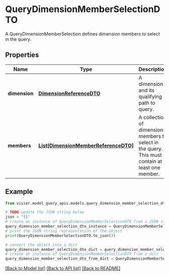 # QueryDimensionMemberSelectionDTO

A QueryDimensionMemberSelection defines dimension members to select in the query.

## Properties

Name | Type | Description | Notes
------------ | ------------- | ------------- | -------------
**dimension** | [**DimensionReferenceDTO**](DimensionReferenceDTO.md) | A dimension and its qualifying path to query. | [optional] 
**members** | [**List[DimensionMemberReferenceDTO]**](DimensionMemberReferenceDTO.md) | A collection of dimension members to select in the query. This must contain at least one member. | [optional] 

## Example

```python
from visier.model_query_apis.models.query_dimension_member_selection_dto import QueryDimensionMemberSelectionDTO

# TODO update the JSON string below
json = "{}"
# create an instance of QueryDimensionMemberSelectionDTO from a JSON string
query_dimension_member_selection_dto_instance = QueryDimensionMemberSelectionDTO.from_json(json)
# print the JSON string representation of the object
print(QueryDimensionMemberSelectionDTO.to_json())

# convert the object into a dict
query_dimension_member_selection_dto_dict = query_dimension_member_selection_dto_instance.to_dict()
# create an instance of QueryDimensionMemberSelectionDTO from a dict
query_dimension_member_selection_dto_from_dict = QueryDimensionMemberSelectionDTO.from_dict(query_dimension_member_selection_dto_dict)
```
[[Back to Model list]](../README.md#documentation-for-models) [[Back to API list]](../README.md#documentation-for-api-endpoints) [[Back to README]](../README.md)


